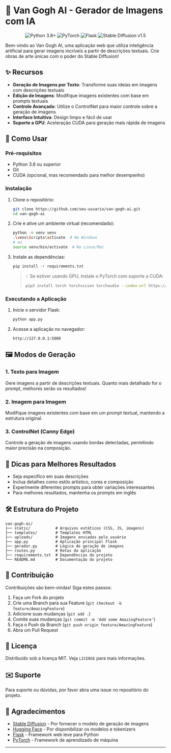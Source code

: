 # 🎨 Van Gogh AI - Gerador de Imagens com IA

<div align="center">
  <img src="https://img.shields.io/badge/Python-3.8+-blue?logo=python&logoColor=white" alt="Python 3.8+">
  <img src="https://img.shields.io/badge/PyTorch-EE4C2C?logo=pytorch&logoColor=white" alt="PyTorch">
  <img src="https://img.shields.io/badge/Flask-000000?logo=flask&logoColor=white" alt="Flask">
  <img src="https://img.shields.io/badge/Stable%20Diffusion-v1.5-00BFFF" alt="Stable Diffusion v1.5">
</div>

Bem-vindo ao Van Gogh AI, uma aplicação web que utiliza inteligência artificial para gerar imagens incríveis a partir de descrições textuais. Crie obras de arte únicas com o poder do Stable Diffusion!

## ✨ Recursos

- **Geração de Imagens por Texto**: Transforme suas ideias em imagens com descrições textuais
- **Edição de Imagens**: Modifique imagens existentes com base em prompts textuais
- **Controle Avançado**: Utilize o ControlNet para maior controle sobre a geração de imagens
- **Interface Intuitiva**: Design limpo e fácil de usar
- **Suporte a GPU**: Aceleração CUDA para geração mais rápida de imagens

## 🚀 Como Usar

### Pré-requisitos

- Python 3.8 ou superior
- Git
- CUDA (opcional, mas recomendado para melhor desempenho)

### Instalação

1. Clone o repositório:
   ```bash
   git clone https://github.com/seu-usuario/van-gogh-ai.git
   cd van-gogh-ai
   ```

2. Crie e ative um ambiente virtual (recomendado):
   ```bash
   python -m venv venv
   .\venv\Scripts\activate  # No Windows
   # ou
   source venv/bin/activate  # No Linux/Mac
   ```

3. Instale as dependências:
   ```bash
   pip install -r requirements.txt
   ```
   
   > 💡 Se estiver usando GPU, instale o PyTorch com suporte a CUDA:
   > ```bash
   > pip3 install torch torchvision torchaudio --index-url https://download.pytorch.org/whl/cu118
   > ```

### Executando a Aplicação

1. Inicie o servidor Flask:
   ```bash
   python app.py
   ```

2. Acesse a aplicação no navegador:
   ```
   http://127.0.0.1:5000
   ```

## 🖼️ Modos de Geração

### 1. Texto para Imagem
Gere imagens a partir de descrições textuais. Quanto mais detalhado for o prompt, melhores serão os resultados!

### 2. Imagem para Imagem
Modifique imagens existentes com base em um prompt textual, mantendo a estrutura original.

### 3. ControlNet (Canny Edge)
Controle a geração de imagens usando bordas detectadas, permitindo maior precisão na composição.

## 📝 Dicas para Melhores Resultados

- Seja específico em suas descrições
- Inclua detalhes como estilo artístico, cores e composição
- Experimente diferentes prompts para obter variações interessantes
- Para melhores resultados, mantenha os prompts em inglês

## 🛠️ Estrutura do Projeto

```
van-gogh-ai/
├── static/           # Arquivos estáticos (CSS, JS, imagens)
├── templates/        # Templates HTML
├── uploads/          # Imagens enviadas pelo usuário
├── app.py            # Aplicação principal Flask
├── gerador.py        # Lógica de geração de imagens
├── routes.py         # Rotas da aplicação
├── requirements.txt  # Dependências do projeto
└── README.md         # Documentação do projeto
```

## 🤝 Contribuição

Contribuições são bem-vindas! Siga estes passos:

1. Faça um Fork do projeto
2. Crie uma Branch para sua Feature (`git checkout -b feature/AmazingFeature`)
3. Adicione suas mudanças (`git add .`)
4. Comite suas mudanças (`git commit -m 'Add some AmazingFeature'`)
5. Faça o Push da Branch (`git push origin feature/AmazingFeature`)
6. Abra um Pull Request

## 📄 Licença

Distribuído sob a licença MIT. Veja `LICENSE` para mais informações.

## ✉️ Suporte

Para suporte ou dúvidas, por favor abra uma issue no repositório do projeto.

## 🙏 Agradecimentos

- [Stable Diffusion](https://stability.ai/stable-diffusion) - Por fornecer o modelo de geração de imagens
- [Hugging Face](https://huggingface.co/) - Por disponibilizar os modelos e tokenizers
- [Flask](https://flask.palletsprojects.com/) - Framework web leve para Python
- [PyTorch](https://pytorch.org/) - Framework de aprendizado de máquina

---